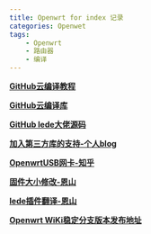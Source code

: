 ```yaml
---
title: Openwrt for index 记录
categories: Openwet
tags:
    - Openwrt
    - 路由器
    - 编译
---
```

**[GitHub云编译教程](https://p3terx.com/archives/build-openwrt-with-github-actions.html)**  

**[GitHub云编译库](https://github.com/P3TERX/Actions-OpenWrt)**  

**[GitHub lede大佬源码](https://github.com/coolsnowwolf/lede)**  

**[加入第三方库的支持-个人blog](https://mianao.info/2020/05/05/%E7%BC%96%E8%AF%91%E6%9B%B4%E6%96%B0OpenWrt-PassWall%E5%92%8CSSR-plus%E6%8F%92%E4%BB%B6)**  

**[OpenwrtUSB网卡-知乎](https://zhuanlan.zhihu.com/p/345407608)**  

**[固件大小修改-恩山](https://www.right.com.cn/FORUM/thread-3695541-1-1.html)**  

**[lede插件翻译-恩山](https://www.right.com.cn/forum/thread-344825-1-1.html)**

**[Openwrt WiKi稳定分支版本发布地址](https://openwrt.org/zh/releases/start#:~:text=OpenWrt%E6%9C%89%E4%B8%A4%E4%B8%AA%E4%B8%8D%E5%90%8C%E7%9A%84%E5%88%86%E6%94%AF%EF%BC%9A%E4%B8%80%E4%B8%AA%E6%98%AF%E9%80%82%E5%90%88%E7%94%9F%E4%BA%A7%E4%BD%BF%E7%94%A8%E7%9A%84%E7%A8%B3%E5%AE%9A%E2%80%9C%E5%8F%91%E5%B8%83%E2%80%9D%EF%BC%8C%E5%8F%A6%E4%B8%80%E4%B8%AA%E6%98%AF%E5%8C%85%E5%90%AB%E4%B8%8D%E6%96%AD%E8%BF%AD%E4%BB%A3%E5%A2%9E%E5%BC%BA%E5%8A%9F%E8%83%BD%E7%9A%84,%E2%80%9C%E5%BC%80%E5%8F%91%E2%80%9D%E7%89%88%E6%9C%AC%20%E3%80%82)**
